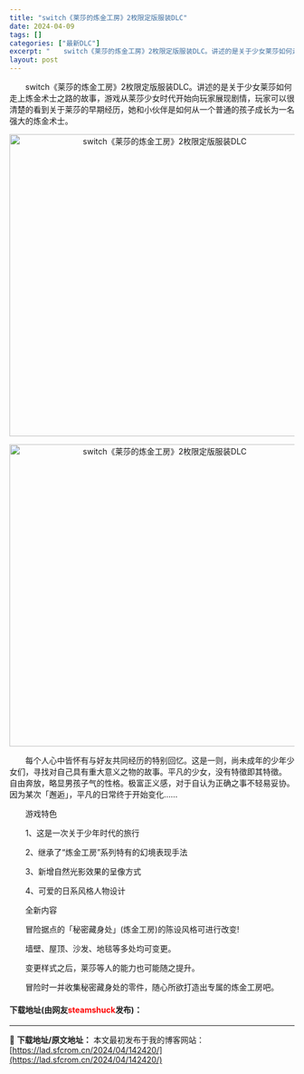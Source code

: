 ```yaml
---
title: "switch《莱莎的炼金工房》2枚限定版服装DLC"
date: 2024-04-09
tags: []
categories: ["最新DLC"]
excerpt: "　　switch《莱莎的炼金工房》2枚限定版服装DLC。讲述的是关于少女莱莎如何走上炼金术士之路的故事，游戏从莱莎少女时代开始向玩家展现剧情，玩家可以很清楚的看到关于莱莎的早期经历，她和小伙伴是如何从一个普通的孩子成长为一名强大的炼金术士。 　　每个人心中皆怀有与好友共同经历的特别回忆。这是一则，尚&hellip;"
layout: post
---
```


 <p>　　switch《莱莎的炼金工房》2枚限定版服装DLC。讲述的是关于少女莱莎如何走上炼金术士之路的故事，游戏从莱莎少女时代开始向玩家展现剧情，玩家可以很清楚的看到关于莱莎的早期经历，她和小伙伴是如何从一个普通的孩子成长为一名强大的炼金术士。</p> <p align="center"><img align="" border="0" src="https://www.2023game.com/d/file/p/2019/11-06/362f78539cab59a6c94205051e285bd3.jpg" width="533" alt="switch《莱莎的炼金工房》2枚限定版服装DLC" /></p> <p align="center"><img align="" border="0" src="https://www.2023game.com/d/file/p/2019/11-06/7867d89beaeeb55930c40cf831f7ea36.jpg" width="533" alt="switch《莱莎的炼金工房》2枚限定版服装DLC" /></p> <p>　　每个人心中皆怀有与好友共同经历的特别回忆。这是一则，尚未成年的少年少女们，寻找对自己具有重大意义之物的故事。平凡的少女，没有特徵即其特徵。 自由奔放，略显男孩子气的性格。极富正义感，对于自认为正确之事不轻易妥协。因为某次「邂逅」，平凡的日常终于开始变化&hellip;&hellip;</p> <p>　　游戏特色</p> <p>　　1、这是一次关于少年时代的旅行</p> <p>　　2、继承了&ldquo;炼金工房&rdquo;系列特有的幻境表现手法</p> <p>　　3、新增自然光影效果的呈像方式</p> <p>　　4、可爱的日系风格人物设计</p> <p>　　全新内容</p> <p>　　冒险据点的「秘密藏身处」(炼金工房)的陈设风格可进行改变!</p> <p>　　墙壁、屋顶、沙发、地毯等多处均可变更。</p> <p>　　变更样式之后，莱莎等人的能力也可能随之提升。</p> <p>　　冒险时一并收集秘密藏身处的零件，随心所欲打造出专属的炼金工房吧。</p> <p><h4>下载地址(由网友<font color="red">steamshuck</font>发布)：</h4></p> 

---
📖 **下载地址/原文地址：** 本文最初发布于我的博客网站：[https://lad.sfcrom.cn/2024/04/142420/](https://lad.sfcrom.cn/2024/04/142420/)

